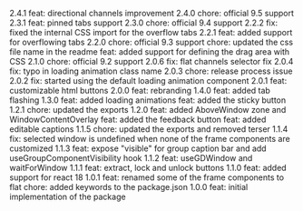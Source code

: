 2.4.1
feat: directional channels improvement 
2.4.0
chore: official 9.5 support
2.3.1
feat: pinned tabs support
2.3.0
chore: official 9.4 support
2.2.2
fix: fixed the internal CSS import for the overflow tabs
2.2.1
feat: added support for overflowing tabs
2.2.0
chore: official 9.3 support
chore: updated the css file name in the readme
feat: added support for defining the drag area with CSS
2.1.0
chore: official 9.2 support
2.0.6
fix: flat channels selector fix
2.0.4
fix: typo in loading animation class name
2.0.3
chore: release process issue
2.0.2
fix: started using the default loading animation component
2.0.1
feat: customizable html buttons
2.0.0
feat: rebranding
1.4.0
feat: added tab flashing
1.3.0
feat: added loading animations
feat: added the sticky button
1.2.1
chore: updated the exports
1.2.0
feat: added AboveWindow zone and WindowContentOverlay
feat: added the feedback button
feat: added editable captions
1.1.5
chore: updated the exports and removed terser
1.1.4
fix: selected window is undefined when none of the frame components are customized
1.1.3
feat: expose "visible" for group caption bar and add useGroupComponentVisibility hook
1.1.2
feat: useGDWindow and waitForWindow
1.1.1
feat: extract, lock and unlock buttons
1.1.0
feat: added support for react 18
1.0.1
feat: renamed some of the frame components to flat
chore: added keywords to the package.json
1.0.0
feat: initial implementation of the package